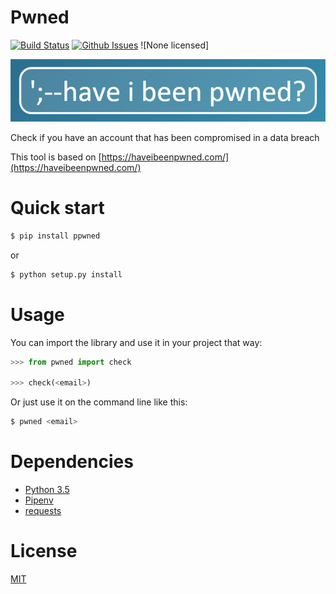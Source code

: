 # Pwned

[![Build Status](https://img.shields.io/travis/USER/REPO.svg)](https://travis-ci.org/yuriifreire/pywned)
[![Github Issues](http://img.shields.io/github/issues/yuriifreire/pywned.svg?style=flat)](https://github.com/yuriifreire/pywned/issues?sort=updated&state=open)
![None licensed]

![logo](logo.jpg)

Check if you have an account that has been compromised in a data breach

This tool is based on [https://haveibeenpwned.com/](https://haveibeenpwned.com/)

# Quick start

```bash
$ pip install ppwned
```
or

```bash
$ python setup.py install
```

# Usage

You can import the library and use it in your project that way:

```python
>>> from pwned import check

>>> check(<email>)
```
Or just use it on the command line like this:

```bash
$ pwned <email>
```

# Dependencies

- [Python 3.5](https://www.python.org/downloads/release/python-350/)
- [Pipenv](https://github.com/kennethreitz/pipenv)
- [requests](http://docs.python-requests.org/en/latest/)

# License

[MIT](http://en.wikipedia.org/wiki/MIT_License)
